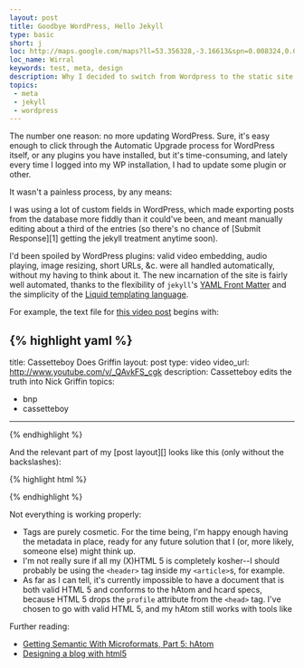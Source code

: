 ```yaml
---
layout: post
title: Goodbye WordPress, Hello Jekyll
type: basic
short: j
loc: http://maps.google.com/maps?ll=53.356328,-3.16613&spn=0.008324,0.02223&z=16
loc_name: Wirral
keywords: test, meta, design
description: Why I decided to switch from Wordpress to the static site generator jekyll.
topics:
 - meta
 - jekyll
 - wordpress
---
```

The number one reason: no more updating WordPress. Sure, it's easy enough to click through the Automatic Upgrade process for WordPress itself, or any plugins you have installed, but it's time-consuming, and lately every time I logged into my WP installation, I had to update some plugin or other.

It wasn't a painless process, by any means:

I was using a lot of custom fields in WordPress, which made exporting posts from the database more fiddly than it could've been, and meant manually editing about a third of the entries (so there's no chance of [Submit Response][1] getting the jekyll treatment anytime soon).

I'd been spoiled by WordPress plugins: valid video embedding, audio playing, image resizing, short URLs, &c. were all handled automatically, without my having to think about it. The new incarnation of the site is fairly well automated, thanks to the flexibility of `jekyll`'s [YAML Front Matter](http://wiki.github.com/mojombo/jekyll/yaml-front-matter) and the simplicity of the [Liquid templating language](http://www.liquidmarkup.org/).

For example, the text file for [this video post]() begins with:

{% highlight yaml %}
---
title: Cassetteboy Does Griffin
layout: post
type: video
video_url: http://www.youtube.com/v/_QAvkFS_cgk
description: Cassetteboy edits the truth into Nick Griffin
topics:
 - bnp
 - cassetteboy
---
{% endhighlight %}

And the relevant part of my [post layout][] looks like this (only without the backslashes):

{% highlight html %}
<object type="application/x-shockwave-flash"
style="width:600px;height:492px;" data="\{\{ page.video_url \}\}">
<param name="movie" value="\{\{ page.video_url \}\}" />
</object>
{% endhighlight %}

Not everything is working properly:

* Tags are purely cosmetic. For the time being, I'm happy enough having the metadata in place, ready for any future solution that I (or, more likely, someone else) might think up.
* I'm not really sure if all my (X)HTML 5 is completely kosher--I should probably be using the `<header>` tag inside my `<article>`s, for example.
* As far as I can tell, it's currently impossible to have a document that is both valid HTML 5 and conforms to the hAtom and hcard specs, because HTML 5 drops the `profile` attribute from the `<head>` tag. I've chosen to go with valid HTML 5, and my hAtom still works with tools like 

Further reading:

* [Getting Semantic With Microformats, Part 5: hAtom](http://www.ablognotlimited.com/articles/getting-semantic-with-microformats-part-5-hatom/)
* [Designing a blog with html5](http://html5doctor.com/designing-a-blog-with-html5/)